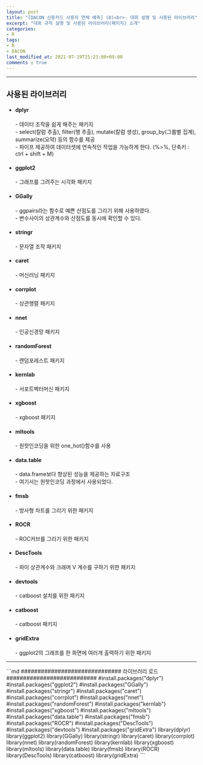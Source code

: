 ```yaml
---
layout: post
title: "[DACON 신용카드 사용자 연체 예측] (0)<br>- 대회 설명 및 사용된 라이브러리"
excerpt: "대회 규칙 설명 및 사용된 라이브러리(패키지) 소개"
categories:
- R
tags:
- R
- DACON
last_modified_at: 2021-07-19T15:23:00+09:00
comments : true
---
```


<hr>
<div>
    <h2>사용된 라이브러리</h2>
    <ul>
        <li>
            <h4>dplyr</h4>
            <p>- 데이터 조작을 쉽게 해주는 패키지<br>
                - select(칼럼 추출), filter(행 추출), mutate(칼럼 생성), group_by(그룹별 집계), summarize(요약) 등의 함수를 제공<br>
                - 파이프 제공하여 데이터셋에 연속적인 작업을 가능하게 한다. (%>%, 단축키 : ctrl + shift + M)</p>
        </li>
        <li>
            <h4>ggplot2</h4>
            <p>- 그래프를 그려주는 시각화 패키지</p>
        </li>
        <li>
            <h4>GGally</h4>
            <p>- ggpairs라는 함수로 예쁜 산점도를 그리기 위해 사용하였다.<br>
                - 변수사이의 상관계수와 산점도를 동시에 확인할 수 있다.</p>
        </li>
        <li>
            <h4>stringr</h4>
            <p>- 문자열 조작 패키지</p>
        </li>
        <li>
            <h4>caret</h4>
            <p>- 머신러닝 패키지</p>
        </li>
        <li>
            <h4>corrplot</h4>
            <p>- 상관행렬 패키지</p>
        </li>
        <li>
            <h4>nnet</h4>
            <p>- 인공신경망 패키지</p>
        </li>
        <li>
            <h4>randomForest</h4>
            <p>- 랜덤포레스트 패키지</p>
        </li>
        <li>
            <h4>kernlab</h4>
            <p>- 서포트벡터머신 패키지</p>
        </li>
        <li>
            <h4>xgboost</h4>
            <p>- xgboost 패키지</p>
        </li>
        <li>
            <h4>mltools</h4>
            <p>- 원핫인코딩을 위한 one_hot()함수를 사용</p>
        </li>
        <li>
            <h4>data.table</h4>
            <p>- data.frame보다 향상된 성능을 제공하는 자료구조<br>
                - 여기서는 원핫인코딩 과정에서 사용되었다.</p>
        </li>
        <li>
            <h4>fmsb</h4>
            <p>- 방사형 차트를 그리기 위한 패키지</p>
        </li>
        <li>
            <h4>ROCR</h4>
            <p>- ROC커브를 그리기 위한 패키지</p>
        </li>
        <li>               
            <h4>DescTools</h4>
            <p>- 파이 상관계수와 크래머 V 계수를 구하기 위한 패키지</p>
        </li>
        <li>
            <h4>devtools</h4>
            <p>- catboost 설치를 위한 패키지</p>
        </li>
        <li>
            <h4>catboost</h4>
            <p>- catboost 패키지</p>
        </li>
        <li>
            <h4>gridExtra</h4>
            <p>- ggplot2의 그래프를 한 화면에 여러개 출력하기 위한 패키지</p>
        </li>
    </ul>
</div>
<hr>
```md
############################## 라이브러리 로드 ###########################
#install.packages("dplyr")
#install.packages("ggplot2")
#install.packages("GGally")
#install.packages("stringr")
#install.packages("caret")
#install.packages("corrplot")
#install.packages("nnet")
#install.packages("randomForest")
#install.packages("kernlab")
#install.packages("xgboost")
#install.packages("mltools")
#install.packages("data.table")
#install.packages("fmsb")
#install.packages("ROCR")
#install.packages("DescTools")
#install.packages("devtools")
#install.packages("gridExtra")
library(dplyr)
library(ggplot2)
library(GGally)
library(stringr)
library(caret)
library(corrplot)
library(nnet)
library(randomForest)
library(kernlab)
library(xgboost)
library(mltools)
library(data.table)
library(fmsb)
library(ROCR)
library(DescTools)
library(catboost)
library(gridExtra)
```